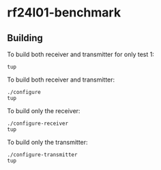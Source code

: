 # rf24l01-benchmark
## Building
To build both receiver and transmitter for only test 1:

    tup

To build both receiver and transmitter:

    ./configure
    tup

To build only the receiver:

    ./configure-receiver
    tup

To build only the transmitter:

    ./configure-transmitter
    tup
